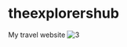 # theexplorershub
My travel website
![3](https://github.com/shreevinay/theexplorershub/assets/159702369/343065f1-6e25-49b3-85af-b87e8c8227d2)
